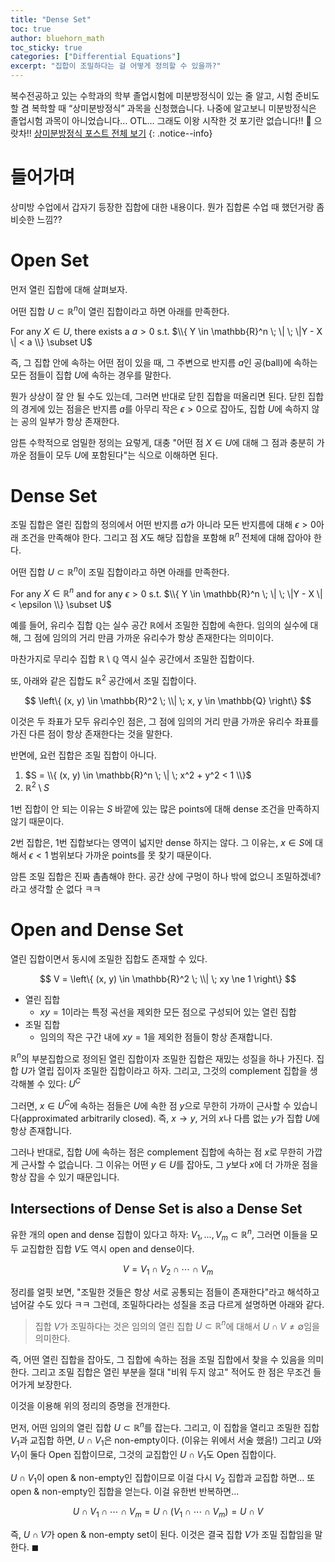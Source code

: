 ```yaml
---
title: "Dense Set"
toc: true
author: bluehorn_math
toc_sticky: true
categories: ["Differential Equations"]
excerpt: "집합이 조밀하다는 걸 어떻게 정의할 수 있을까?"
---
```


복수전공하고 있는 수학과의 학부 졸업시험에 미분방정식이 있는 줄 알고, 시험 준비도 할 겸 복학할 때 “상미분방정식” 과목을 신청했습니다. 나중에 알고보니 미분방정식은 졸업시험 과목이 아니었습니다… OTL… 그래도 이왕 시작한 것 포기란 없습니다!! 💪 으랏차!!
[상미분방정식 포스트 전체 보기](/categories/ordinary-differential-equations)
{: .notice--info}

# 들어가며

상미방 수업에서 갑자기 등장한 집합에 대한 내용이다. 뭔가 집합론 수업 때 했던거랑 좀 비슷한 느낌??

# Open Set

먼저 열린 집합에 대해 살펴보자.

<div class="definition" markdown="1">

어떤 집합 $U \subset \mathbb{R}^n$이 열린 집합이라고 하면 아래를 만족한다.

For any $X \in U$, there exists a $a > 0$ s.t. $\\{ Y \in \mathbb{R}^n \; \| \; \|Y - X \| < a \\} \subset U$

</div>

즉, 그 집합 안에 속하는 어떤 점이 있을 때, 그 주변으로 반지름 $a$인 공(ball)에 속하는 모든 점들이 집합 $U$에 속하는 경우를 말한다.

뭔가 상상이 잘 안 될 수도 있는데, 그러면 반대로 닫힌 집합을 떠올리면 된다. 닫힌 집합의 경게에 있는 점을은 반지름 $a$를 아무리 작은 $\epsilon > 0$으로 잡아도, 집합 $U$에 속하지 않는 공의 일부가 항상 존재한다.

암튼 수학적으로 엄밀한 정의는 요렇게, 대충 "어떤 점 $X \in U$에 대해 그 점과 충분히 가까운 점들이 모두 $U$에 포함된다"는 식으로 이해하면 된다.

# Dense Set

조밀 집합은 열린 집합의 정의에서 어떤 반지름 $a$가 아니라 모든 반지름에 대해 $\epsilon > 0$아래 조건을 만족해야 한다. 그리고 점 $X$도 해당 집합을 포함해 $\mathbb{R}^n$ 전체에 대해 잡아야 한다.

<div class="definition" markdown="1">

어떤 집합 $U \subset \mathbb{R}^n$이 조밀 집합이라고 하면 아래를 만족한다.

For any $X \in \mathbb{R}^n$ and for any $\epsilon > 0$ s.t. $\\{ Y \in \mathbb{R}^n \; \| \; \|Y - X \| < \epsilon \\} \subset U$

</div>

예를 들어, 유리수 집합 $\mathbb{Q}$는 실수 공간 $\mathbb{R}$에서 조밀한 집합에 속한다. 임의의 실수에 대해, 그 점에 임의의 거리 만큼 가까운 유리수가 항상 존재한다는 의미이다.

마찬가지로 무리수 집합 $\mathbb{R} \setminus \mathbb{Q}$ 역시 실수 공간에서 조밀한 집합이다.

또, 아래와 같은 집합도 $\mathbb{R}^2$ 공간에서 조밀 집합이다.

$$
\left\{
(x, y) \in \mathbb{R}^2 \; \\| \;
x, y \in \mathbb{Q}
\right\}
$$

이것은 두 좌표가 모두 유리수인 점은, 그 점에 임의의 거리 만큼 가까운 유리수 좌표를 가진 다른 점이 항상 존재한다는 것을 말한다.

반면에, 요런 집합은 조밀 집합이 아니다.

1. $S = \\{ (x, y) \in \mathbb{R}^n \; \| \; x^2 + y^2 < 1 \\}$
2. $\mathbb{R}^2 \setminus S$

1번 집합이 안 되는 이유는 $S$ 바깥에 있는 많은 points에 대해 dense 조건을 만족하지 않기 때문이다.

2번 집합은, 1번 집합보다는 영역이 넓지만 dense 하지는 않다. 그 이유는, $x \in S$에 대해서 $\epsilon < 1$ 범위보다 가까운 points를 못 찾기 때문이다.

암튼 조밀 집합은 진짜 촘촘해야 한다. 공간 상에 구멍이 하나 밖에 없으니 조밀하겠네?라고 생각할 순 없다 ㅋㅋ

# Open and Dense Set

열린 집합이면서 동시에 조밀한 집합도 존재할 수 있다.

$$
V = \left\{
(x, y) \in \mathbb{R}^2 \; \\| \;
xy \ne 1
\right\}
$$

- 열린 집합
  - $xy = 1$이라는 특정 곡선을 제외한 모든 점으로 구성되어 있는 열린 집합
- 조밀 집합
  - 임의의 작은 구간 내에 $xy = 1$을 제외한 점들이 항상 존재합니다.


$\mathbb{R}^n$의 부분집합으로 정의된 열린 집합이자 조밀한 집합은 재밌는 성질을 하나 가진다. 집합 $U$가 열립 집이자 조밀한 집합이라고 하자. 그리고, 그것의 complement 집합을 생각해볼 수 있다: $U^C$

그러면, $x \in U^C$에 속하는 점들은 $U$에 속한 점 $y$으로 무한히 가까이 근사할 수 있습니다(approximated arbitrarily closed). 즉, $x \rightarrow y$, 거의 $x$나 다름 없는 $y$가 집합 $U$에 항상 존재합니다.

그러나 반대로, 집합 $U$에 속하는 점은 complement 집합에 속하는 점 $x$로 무한히 가깝게 근사할 수 없습니다. 그 이유는 어떤 $y \in U$를 잡아도, 그 $y$보다 $x$에 더 가까운 점을 항상 잡을 수 있기 때문입니다.

## Intersections of Dense Set is also a Dense Set

유한 개의 open and dense 집합이 있다고 하자: $V_1, ..., V_m \subset \mathbb{R}^n$, 그러면 이들을 모두 교집합한 집합 $V$도 역시 open and dense이다.

$$
V = V_1 \cap V_2 \cap \cdots \cap V_m
$$

정리를 얼핏 보면, "조밀한 것들은 항상 서로 공통되는 점들이 존재한다"라고 해석하고 넘어갈 수도 있다 ㅋㅋ 그런데, 조밀하다라는 성질을 조금 다르게 설명하면 아래와 같다.

> 집합 $V$가 조밀하다는 것은 임의의 열린 집합 $U \subset \mathbb{R}^n$에 대해서 $U \cap V \ne \emptyset$임을 의미한다.

즉, 어떤 열린 집합을 잡아도, 그 집합에 속하는 점을 조밀 집합에서 찾을 수 있음을 의미한다. 그리고 조밀 집합은 열린 부분을 절대 "비워 두지 않고" 적어도 한 점은 무조건 들어가게 보장한다.

이것을 이용해 위의 정리의 증명을 전개한다.

<div class="proof" markdown="1">

먼저, 어떤 임의의 열린 집합 $U \subset \mathbb{R}^n$를 잡는다. 그리고, 이 집합을 열리고 조밀한 집합 $V_1$과 교집합 하면, $U \cap V_1$은 non-empty이다. (이유는 위에서 서술 했음!) 그리고 $U$와 $V_1$이 둘다 Open 집합이므로, 그것의 교집합인 $U \cap V_1$도 Open 집합이다.

$U \cap V_1$이 open & non-empty인 집합이므로 이걸 다시 $V_2$ 집합과 교집합 하면... 또 open & non-empty인 집합을 얻는다. 이걸 유한번 반복하면...

$$
U \cap V_1 \cap \cdots \cap V_m
= U \cap (V_1 \cap \cdots \cap V_m)
= U \cap V
$$

즉, $U \cap V$가 open & non-empty set이 된다. 이것은 결국 집합 $V$가 조밀 집합임을 말한다. $\blacksquare$

</div>


